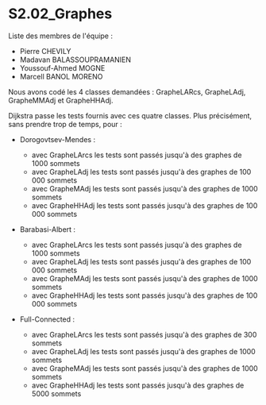 # S2.02_Graphes
Liste des membres de l'équipe : 
- Pierre CHEVILY
- Madavan BALASSOUPRAMANIEN
- Youssouf-Ahmed MOGNE
- Marcell BANOL MORENO

Nous avons codé les 4 classes demandées : GrapheLARcs, GrapheLAdj, GrapheMMAdj et GrapheHHAdj.

Dijkstra passe les tests fournis avec ces quatre classes. Plus précisément, sans prendre trop de temps, pour :
  
  - Dorogovtsev-Mendes :
    - avec GrapheLArcs les tests sont passés jusqu'à des graphes de 1000 sommets
    - avec GrapheLAdj les tests sont passés jusqu'à des graphes de 100 000 sommets
    - avec GrapheMAdj les tests sont passés jusqu'à des graphes de 1000 sommets
    - avec GrapheHHAdj les tests sont passés jusqu'à des graphes de 100 000 sommets
    
  - Barabasi-Albert :
    - avec GrapheLArcs les tests sont passés jusqu'à des graphes de 1000 sommets
    - avec GrapheLAdj les tests sont passés jusqu'à des graphes de 100 000 sommets
    - avec GrapheMAdj les tests sont passés jusqu'à des graphes de 1000 sommets
    - avec GrapheHHAdj les tests sont passés jusqu'à des graphes de 100 000 sommets
  
  - Full-Connected :
    - avec GrapheLArcs les tests sont passés jusqu'à des graphes de 300 sommets
    - avec GrapheLAdj les tests sont passés jusqu'à des graphes de 1000 sommets
    - avec GrapheMAdj les tests sont passés jusqu'à des graphes de 1000 sommets
    - avec GrapheHHAdj les tests sont passés jusqu'à des graphes de 5000 sommets

